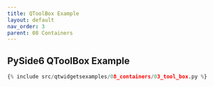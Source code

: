 ```yaml
---
title: QToolBox Example
layout: default
nav_order: 3
parent: 08 Containers
---
```


## PySide6 QToolBox Example

```python
{% include src/qtwidgetsexamples/08_containers/03_tool_box.py %}
```